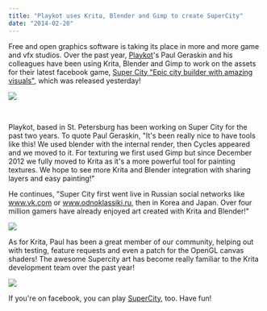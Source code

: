 ```yaml
---
title: "Playkot uses Krita, Blender and Gimp to create SuperCity"
date: "2014-02-20"
---
```


Free and open graphics software is taking its place in more and more game and vfx studios. Over the past year, [Playkot](http://playkot.com/)'s Paul Geraskin and his colleagues have been using Krita, Blender and Gimp to work on the assets for their latest facebook game, [Super City "Epic city builder with amazing visuals"](https://apps.facebook.com/super_city_game/), which was released yesterday!

[![](../images/logo.png)](http://playkot.com/)

 

Playkot, based in St. Petersburg has been working on Super City for the past two years. To quote Paul Geraskin, "It's been really nice to have tools like this! We used blender with the internal render, then Cycles appeared and we moved to it. For texturing we first used Gimp but since December 2012 we fully moved to Krita as it's a more powerful tool for painting textures. We hope to see more Krita and Blender integration with sharing layers and easy painting!"

He continues, "Super City first went live in Russian social networks like www.vk.com or www.odnoklassiki.ru, then in Korea and Japan. Over four million gamers have already enjoyed art created with Krita and Blender!"

[![](../images/supercity.png)](https://apps.facebook.com/super_city_game/)

As for Krita, Paul has been a great member of our community, helping out with testing, feature requests and even a patch for the OpenGL canvas shaders! The awesome Supercity art has become really familiar to the Krita development team over the past year!

![](../images/supercity_devel.png)

If you're on facebook, you can play [SuperCity](https://apps.facebook.com/super_city_game/), too. Have fun!
